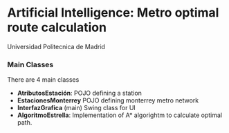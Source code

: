 # Artificial Intelligence: Metro optimal route calculation
Universidad Politecnica de Madrid

### Main Classes
There are 4 main classes
- **AtributosEstación**: POJO defining a station
- **EstacionesMonterrey** POJO defining monterrey metro network
- **InterfazGrafica** (main) Swing class for UI
- **AlgoritmoEstrella**: Implementation of A* algorightm to calculate optimal path.
